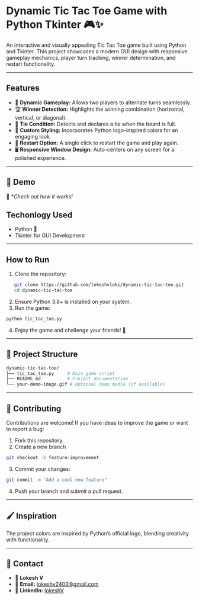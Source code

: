 # Dynamic Tic Tac Toe Game with Python Tkinter 🎮✨
An interactive and visually appealing Tic Tac Toe game built using Python and Tkinter. This project showcases a modern GUI design with responsive gameplay mechanics, player turn tracking, winner determination, and restart functionality.

---

## Features

* 🔄 **Dynamic Gameplay:** Allows two players to alternate turns seamlessly.
* 🏆 **Winner Detection:** Highlights the winning combination (horizontal, vertical, or diagonal).
* 🤝 **Tie Condition:** Detects and declares a tie when the board is full.
* 🎨 **Custom Styling:** Incorporates Python logo-inspired colors for an engaging look.
* 🚀 **Restart Option:** A single click to restart the game and play again.
* 🖥️ **Responsive Window Design:** Auto-centers on any screen for a polished experience.

---

## 🎥 Demo
👀 **Check out how it works!*


## Techonlogy Used
* Python 🐍
* Tkinter for GUI Development

---

## How to Run
1. Clone the repository:
```bash
   git clone https://github.com/lokeshvloki/dynamic-tic-tac-toe.git
   cd dynamic-tic-tac-toe  
```
2. Ensure Python 3.8+ is installed on your system.
3. Run the game:
```bash
python tic_tac_toe.py
```
4. Enjoy the game and challenge your friends! 🎉

---

## 📂 Project Structure
```bash
dynamic-tic-tac-toe/
├── tic_tac_toe.py     # Main game script
├── README.md          # Project documentation
└── your-demo-image.gif # Optional demo media (if available)
```

---

## 🤝 Contributing
Contributions are welcome! If you have ideas to improve the game or want to report a bug:

1. Fork this repository.
2. Create a new branch
```bash
git checkout -b feature-improvement  
```
3. Commit your changes:
```bash
git commit -m "Add a cool new feature"
```
4. Push your branch and submit a pull request.

---

## 🖌️ Inspiration
The project colors are inspired by Python’s official logo, blending creativity with functionality.

---

## 📧 Contact
- 👤 **Lokesh V**
- 📧 **Email:** lokeshv2403@gmail.com
- 📂 **LinkedIn:** [lokeshV](https://www.linkedin.com/in/lokesh-v-13873a284?utm_source=share&utm_campaign=share_via&utm_content=profile&utm_medium=android_app)


